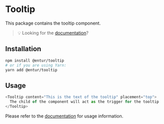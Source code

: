 # Tooltip

This package contains the tooltip component.

> 💡 Looking for the [documentation](https://entur-design-system.firebaseapp.com/komponenter/tooltip)?

## Installation

```sh
npm install @entur/tooltip
# or if you are using Yarn:
yarn add @entur/tooltip
```

## Usage

```js
<Tooltip content="This is the text of the tooltip" placement="top">
  The child of the component will act as the trigger for the tooltip
</Tooltip>
```

Please refer to the [documentation](https://entur-design-system.firebaseapp.com/komponenter/tooltip) for usage information.
